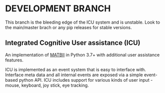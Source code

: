 # DEVELOPMENT BRANCH

This branch is the bleeding edge of the ICU system and is unstable. Look to the main/master brach or any pip releases for stable versions. 

## Integrated Cognitive User assistance (ICU)

An implementation of [MATBII](https://matb.larc.nasa.gov/) in Python 3.7+ with additional user assistance features.

ICU is implemented as an event system that is easy to interface with. Interface meta data and all internal events are exposed via a simple event-based python API. ICU includes support for various kinds of user input - mouse, keyboard, joy stick, eye tracking.
